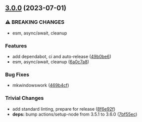 ## [3.0.0](https://github.com/rvagg/node-mkfiletree/compare/v2.0.0...v3.0.0) (2023-07-01)


### ⚠ BREAKING CHANGES

* esm, async/await, cleanup

### Features

* add dependabot, ci and auto-release ([49b0be6](https://github.com/rvagg/node-mkfiletree/commit/49b0be6f3ad4f5ba98544918e5c0262c9463a615))
* esm, async/await, cleanup ([6a0c7a8](https://github.com/rvagg/node-mkfiletree/commit/6a0c7a8d007c36b8e235c3c6d0ca7a69479f82ed))


### Bug Fixes

* mkwindowswork ([469b4cf](https://github.com/rvagg/node-mkfiletree/commit/469b4cf76687daa63d01d338f2d4080fcf4b7b42))


### Trivial Changes

* add standard linting, prepare for release ([8f6e92f](https://github.com/rvagg/node-mkfiletree/commit/8f6e92f499b7368cf055287f45da551e73edc723))
* **deps:** bump actions/setup-node from 3.5.1 to 3.6.0 ([7bf55ec](https://github.com/rvagg/node-mkfiletree/commit/7bf55ec3a361cb41e61568e5acd746a81260b297))
